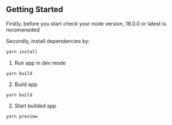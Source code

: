 ## Getting Started

Firstly, before you start check your node version, 18.0.0 or latest is recomeneded

Secondly, install dependencies by:

```bash
yarn install
```

1. Run app in dev mode

```
yarn build
```

2. Build app

```
yarn build
```

2. Start builded app

```
yarn preview
```
